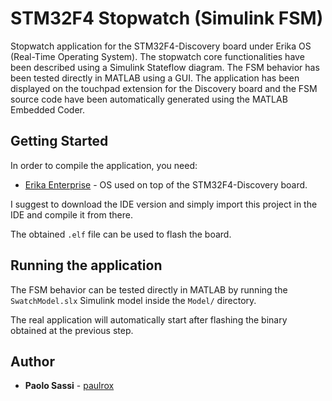 # STM32F4 Stopwatch (Simulink FSM)

Stopwatch application for the STM32F4-Discovery board under Erika OS (Real-Time Operating System). The stopwatch core functionalities have been described using a Simulink Stateflow diagram. The FSM behavior has been tested directly in MATLAB using a GUI. The application has been displayed on the touchpad extension for the Discovery board and the FSM source code have been automatically generated using the MATLAB Embedded Coder.

## Getting Started

In order to compile the application, you need:

* [Erika Enterprise](http://erika.tuxfamily.org/drupal/download.html) - OS used on top of the STM32F4-Discovery board.

I suggest to download the IDE version and simply import this project in the IDE and compile it from there.

The obtained `.elf` file can be used to flash the board.

## Running the application

The FSM behavior can be tested directly in MATLAB by running the `SwatchModel.slx` Simulink model inside the `Model/` directory.

The real application will automatically start after flashing the binary obtained at the previous step.

## Author

* **Paolo Sassi** - [paulrox](https://github.com/paulrox)
